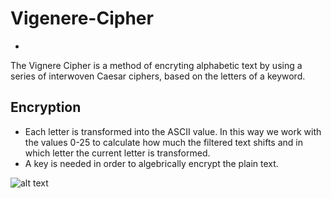 # Vigenere-Cipher
-

The Vignere Cipher is a method of encryting alphabetic text by using a series of interwoven Caesar ciphers, based on the letters of a keyword.

Encryption
-
-  Each letter is transformed into the ASCII value. In this way we work with the values 0-25 to calculate how much the filtered text shifts and in which letter the current letter is transformed.
-  A key is needed in order to algebrically encrypt the plain text.

![alt text](https://wikimedia.org/api/rest_v1/media/math/render/svg/099f63c1c54cf9196d44a9210a275ae3b9121ec1)
